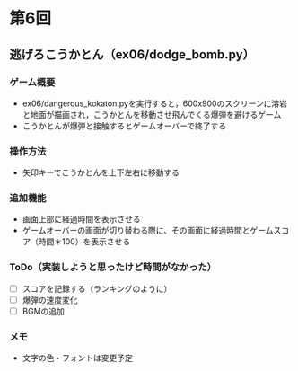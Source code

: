 # 第6回
## 逃げろこうかとん（ex06/dodge_bomb.py）
### ゲーム概要
- ex06/dangerous_kokaton.pyを実行すると，600x900のスクリーンに溶岩と地面が描画され，こうかとんを移動させ飛んでくる爆弾を避けるゲーム
- こうかとんが爆弾と接触するとゲームオーバーで終了する
### 操作方法
- 矢印キーでこうかとんを上下左右に移動する
### 追加機能
- 画面上部に経過時間を表示させる
- ゲームオーバーの画面が切り替わる際に、その画面に経過時間とゲームスコア（時間＊100）を表示させる
### ToDo（実装しようと思ったけど時間がなかった）
- [ ] スコアを記録する（ランキングのように）
- [ ] 爆弾の速度変化
- [ ] BGMの追加
### メモ
- 文字の色・フォントは変更予定